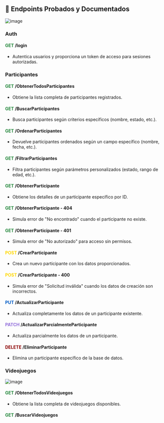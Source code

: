 ## 🚀 Endpoints Probados y Documentados

![image](https://github.com/user-attachments/assets/83cf93b1-68b4-4249-838d-029abe4cda3d)

### Auth

#### <span style="color:#22863a;">GET</span> /login
- Autentica usuarios y proporciona un token de acceso para sesiones autorizadas.

### Participantes

#### <span style="color:#22863a;">GET</span> /ObtenerTodosParticipantes
- Obtiene la lista completa de participantes registrados.

#### <span style="color:#22863a;">GET</span> /BuscarParticipantes
- Busca participantes según criterios específicos (nombre, estado, etc.).

#### <span style="color:#22863a;">GET</span> /OrdenarParticipantes
- Devuelve participantes ordenados según un campo específico (nombre, fecha, etc.).

#### <span style="color:#22863a;">GET</span> /FiltrarParticipantes
- Filtra participantes según parámetros personalizados (estado, rango de edad, etc.).

#### <span style="color:#22863a;">GET</span> /ObtenerParticipante
- Obtiene los detalles de un participante específico por ID.

#### <span style="color:#22863a;">GET</span> /ObtenerParticipante - 404
- Simula error de "No encontrado" cuando el participante no existe.

#### <span style="color:#22863a;">GET</span> /ObtenerParticipante - 401
- Simula error de "No autorizado" para acceso sin permisos.

#### <span style="color:#FFD700;">POST</span> /CrearParticipante
- Crea un nuevo participante con los datos proporcionados.

#### <span style="color:#FFD700;">POST</span> /CrearParticipante - 400
- Simula error de "Solicitud inválida" cuando los datos de creación son incorrectos.

#### <span style="color:#005cc5;">PUT</span> /ActualizarParticipante
- Actualiza completamente los datos de un participante existente.

#### <span style="color:#9370DB;">PATCH</span> /ActualizarParcialmenteParticipante
- Actualiza parcialmente los datos de un participante.

#### <span style="color:#8B0000;">DELETE</span> /EliminarParticipante
- Elimina un participante específico de la base de datos.

### Videojuegos

![image](https://github.com/user-attachments/assets/297f1551-14be-479c-bbca-1704dac8e492)

#### <span style="color:#22863a;">GET</span> /ObtenerTodosVideojuegos
- Obtiene la lista completa de videojuegos disponibles.

#### <span style="color:#22863a;">GET</span> /BuscarVideojuegos
